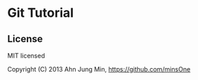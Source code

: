 # Git Tutorial


## License

MIT licensed

Copyright (C) 2013 Ahn Jung Min, https://github.com/minsOne

